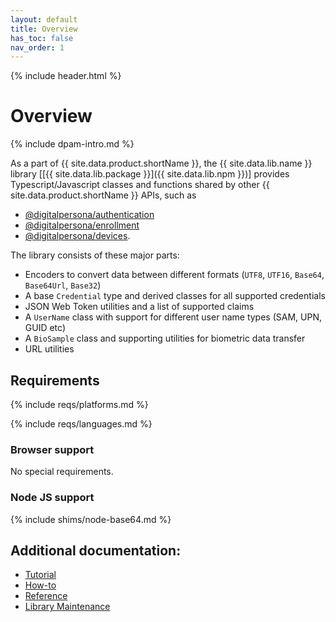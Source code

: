 ```yaml
---
layout: default
title: Overview
has_toc: false
nav_order: 1  
---
```

{% include header.html %}  

# Overview

{% include dpam-intro.md %}

As a part of {{ site.data.product.shortName }}, the {{ site.data.lib.name }} library
[[{{ site.data.lib.package }}]({{ site.data.lib.npm }})]
provides Typescript/Javascript classes and functions shared by other
{{ site.data.product.shortName }} APIs, such as

- [@digitalpersona/authentication](https://www.npmjs.com/package/@digitalpersona/authentication)  
- [@digitalpersona/enrollment](https://www.npmjs.com/package/@digitalpersona/enrollment)  
- [@digitalpersona/devices](https://www.npmjs.com/package/@digitalpersona/devices).

The library consists of these major parts:

* Encoders to convert data between different formats (`UTF8`, `UTF16`, `Base64`, `Base64Url`, `Base32`)
* A base `Credential` type and derived classes for all supported credentials
* JSON Web Token utilities and a list of supported claims
* A `UserName` class with support for different user name types (SAM, UPN, GUID etc)
* A `BioSample` class and supporting utilities for biometric data transfer
* URL utilities

## Requirements

{% include reqs/platforms.md %}

{% include reqs/languages.md %}

### Browser support

No special requirements.

### Node JS support

{% include shims/node-base64.md %}

## Additional documentation:

* [Tutorial](./tutorial.md)
* [How-to](./how-to.md)
* [Reference](./reference.md)
* [Library Maintenance](./maintain/index.md)
